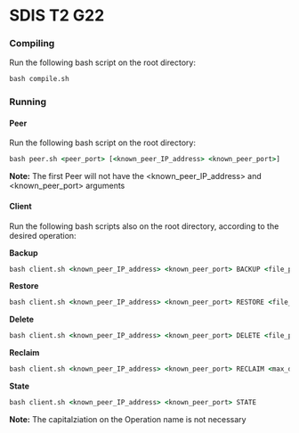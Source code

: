 # SDIS T2 G22

### Compiling
<!-- Inside "/src" directory: -->
Run the following bash script on the root directory:

```cmd
bash compile.sh
```


### Running

#### Peer

Run the following bash script on the root directory:  

```cmd
bash peer.sh <peer_port> [<known_peer_IP_address> <known_peer_port>]
```
**Note:** The first Peer will not have the \<known_peer_IP_address\> and \<known_peer_port\> arguments

#### Client
Run the following bash scripts also on the root directory, according to the desired operation:

**Backup**

```cmd
bash client.sh <known_peer_IP_address> <known_peer_port> BACKUP <file_path> <replication_degree>
```

**Restore**

```cmd
bash client.sh <known_peer_IP_address> <known_peer_port> RESTORE <file_path> 
```

**Delete**

```cmd
bash client.sh <known_peer_IP_address> <known_peer_port> DELETE <file_path> 
```

**Reclaim**

```cmd
bash client.sh <known_peer_IP_address> <known_peer_port> RECLAIM <max_disk_space>
```

**State**

```cmd
bash client.sh <known_peer_IP_address> <known_peer_port> STATE
```
**Note:** The capitalziation on the Operation name is not necessary